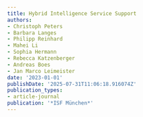 ```yaml
---
title: Hybrid Intelligence Service Support
authors:
- Christoph Peters
- Barbara Langes
- Philipp Reinhard
- Mahei Li
- Sophia Hermann
- Rebecca Katzenberger
- Andreas Boes
- Jan Marco Leimeister
date: '2023-01-01'
publishDate: '2025-07-31T11:06:18.916074Z'
publication_types:
- article-journal
publication: '*ISF München*'
---
```

